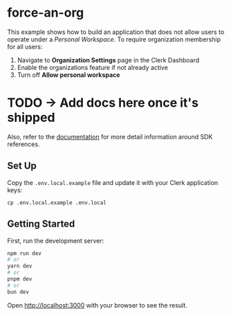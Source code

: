 # force-an-org

This example shows how to build an application that does not allow users to operate under a _Personal Workspace_. To require organization membership for all users:
1. Navigate to **Organization Settings** page in the Clerk Dashboard
2. Enable the organizations feature if not already active
3. Turn off **Allow personal workspace**

# TODO -> Add docs here once it's shipped
Also, refer to the [documentation]() for more detail information around SDK references.

## Set Up

Copy the `.env.local.example` file and update it with your Clerk application keys:

```
cp .env.local.example .env.local
```

## Getting Started

First, run the development server:

```bash
npm run dev
# or
yarn dev
# or
pnpm dev
# or
bun dev
```

Open [http://localhost:3000](http://localhost:3000) with your browser to see the result.
